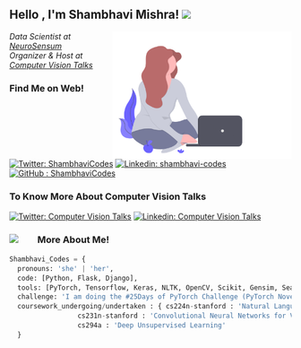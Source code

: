 <h2> Hello , I'm Shambhavi Mishra! <img src="https://media.giphy.com/media/mGcNjsfWAjY5AEZNw6/giphy.gif" width="50"></h2>
<img align='right' src="https://github.com/ShambhaviCodes/ShambhaviCodes/blob/master/undraw_freelancer_b0my%20(1).gif" width="320">
<p><em>Data Scientist at <a href="https://neurosensum.com/">NeuroSensum</a></br>Organizer & Host at <a href="https://computervisiontalks.github.io/">Computer Vision Talks</a> 
</em></p>


### Find Me on Web! 

[![Twitter: ShambhaviCodes](https://img.shields.io/twitter/follow/ShambhaviCodes?style=social)](https://twitter.com/ShambhaviCodes)
[![Linkedin: shambhavi-codes](https://img.shields.io/badge/-ShambhaviMishra-blue?style=flat-square&logo=Linkedin&logoColor=white&link=https://www.linkedin.com/in/shambhavi-codes/)](https://www.linkedin.com/in/shambhavi-codes/)
[![GitHub : ShambhaviCodes](https://img.shields.io/github/followers/shambhavicodes?label=Follow&style=social)](https://github.com/ShambhaviCodes)


### To Know More About Computer Vision Talks
[![Twitter: Computer Vision Talks](https://img.shields.io/twitter/follow/talks_cv?style=social)](https://twitter.com/talks_cv)
[![Linkedin: Computer Vision Talks](https://img.shields.io/badge/-ComputerVisionTalks-blue?style=flat-square&logo=Linkedin&logoColor=white&link=https://www.linkedin.com/company/computer-vision-talks)](https://www.linkedin.com/company/computer-vision-talks)



 
<h3>More About Me! <img align='left' img src="https://media.giphy.com/media/26n7b7PjSOZJwVCmY/giphy.gif" width="50"></h3>

```Python 3.7
Shambhavi_Codes = {
  pronouns: 'she' | 'her',
  code: [Python, Flask, Django],
  tools: [PyTorch, Tensorflow, Keras, NLTK, OpenCV, Scikit, Gensim, Seaborn, HTML, CSS, Docker],
  challenge: 'I am doing the #25Days of PyTorch Challenge (PyTorch November Repository)'
  coursework_undergoing/undertaken : { cs224n-stanford : 'Natural Language Processing with Deep Learning',
                 cs231n-stanford : 'Convolutional Neural Networks for Visual Recognition',
                 cs294a : 'Deep Unsupervised Learning'
  }
```





































